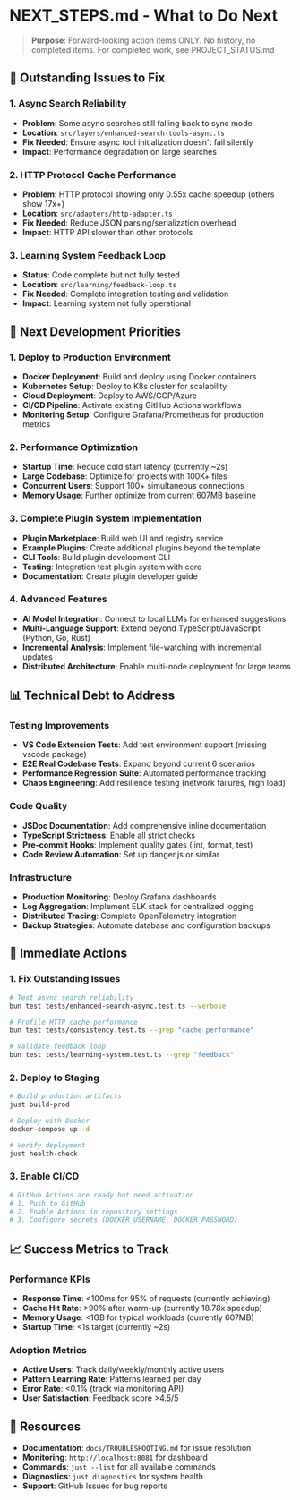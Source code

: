 # NEXT_STEPS.md - What to Do Next

> **Purpose**: Forward-looking action items ONLY. No history, no completed items.
> For completed work, see PROJECT_STATUS.md


## 🚨 Outstanding Issues to Fix

### 1. Async Search Reliability
- **Problem**: Some async searches still falling back to sync mode
- **Location**: `src/layers/enhanced-search-tools-async.ts`
- **Fix Needed**: Ensure async tool initialization doesn't fail silently
- **Impact**: Performance degradation on large searches

### 2. HTTP Protocol Cache Performance
- **Problem**: HTTP protocol showing only 0.55x cache speedup (others show 17x+)
- **Location**: `src/adapters/http-adapter.ts`
- **Fix Needed**: Reduce JSON parsing/serialization overhead
- **Impact**: HTTP API slower than other protocols

### 3. Learning System Feedback Loop
- **Status**: Code complete but not fully tested
- **Location**: `src/learning/feedback-loop.ts`
- **Fix Needed**: Complete integration testing and validation
- **Impact**: Learning system not fully operational

## 🚀 Next Development Priorities

### 1. Deploy to Production Environment
- **Docker Deployment**: Build and deploy using Docker containers
- **Kubernetes Setup**: Deploy to K8s cluster for scalability
- **Cloud Deployment**: Deploy to AWS/GCP/Azure
- **CI/CD Pipeline**: Activate existing GitHub Actions workflows
- **Monitoring Setup**: Configure Grafana/Prometheus for production metrics

### 2. Performance Optimization
- **Startup Time**: Reduce cold start latency (currently ~2s)
- **Large Codebase**: Optimize for projects with 100K+ files
- **Concurrent Users**: Support 100+ simultaneous connections
- **Memory Usage**: Further optimize from current 607MB baseline

### 3. Complete Plugin System Implementation
- **Plugin Marketplace**: Build web UI and registry service
- **Example Plugins**: Create additional plugins beyond the template
- **CLI Tools**: Build plugin development CLI
- **Testing**: Integration test plugin system with core
- **Documentation**: Create plugin developer guide

### 4. Advanced Features
- **AI Model Integration**: Connect to local LLMs for enhanced suggestions
- **Multi-Language Support**: Extend beyond TypeScript/JavaScript (Python, Go, Rust)
- **Incremental Analysis**: Implement file-watching with incremental updates
- **Distributed Architecture**: Enable multi-node deployment for large teams

## 📊 Technical Debt to Address

### Testing Improvements
- **VS Code Extension Tests**: Add test environment support (missing vscode package)
- **E2E Real Codebase Tests**: Expand beyond current 6 scenarios
- **Performance Regression Suite**: Automated performance tracking
- **Chaos Engineering**: Add resilience testing (network failures, high load)

### Code Quality
- **JSDoc Documentation**: Add comprehensive inline documentation
- **TypeScript Strictness**: Enable all strict checks
- **Pre-commit Hooks**: Implement quality gates (lint, format, test)
- **Code Review Automation**: Set up danger.js or similar

### Infrastructure
- **Production Monitoring**: Deploy Grafana dashboards
- **Log Aggregation**: Implement ELK stack for centralized logging
- **Distributed Tracing**: Complete OpenTelemetry integration
- **Backup Strategies**: Automate database and configuration backups

## 🎯 Immediate Actions

### 1. Fix Outstanding Issues
```bash
# Test async search reliability
bun test tests/enhanced-search-async.test.ts --verbose

# Profile HTTP cache performance
bun test tests/consistency.test.ts --grep "cache performance"

# Validate feedback loop
bun test tests/learning-system.test.ts --grep "feedback"
```

### 2. Deploy to Staging
```bash
# Build production artifacts
just build-prod

# Deploy with Docker
docker-compose up -d

# Verify deployment
just health-check
```

### 3. Enable CI/CD
```bash
# GitHub Actions are ready but need activation
# 1. Push to GitHub
# 2. Enable Actions in repository settings
# 3. Configure secrets (DOCKER_USERNAME, DOCKER_PASSWORD)
```

## 📈 Success Metrics to Track

### Performance KPIs
- **Response Time**: <100ms for 95% of requests (currently achieving)
- **Cache Hit Rate**: >90% after warm-up (currently 18.78x speedup)
- **Memory Usage**: <1GB for typical workloads (currently 607MB)
- **Startup Time**: <1s target (currently ~2s)

### Adoption Metrics
- **Active Users**: Track daily/weekly/monthly active users
- **Pattern Learning Rate**: Patterns learned per day
- **Error Rate**: <0.1% (track via monitoring API)
- **User Satisfaction**: Feedback score >4.5/5

## 🔗 Resources

- **Documentation**: `docs/TROUBLESHOOTING.md` for issue resolution
- **Monitoring**: `http://localhost:8081` for dashboard
- **Commands**: `just --list` for all available commands
- **Diagnostics**: `just diagnostics` for system health
- **Support**: GitHub Issues for bug reports